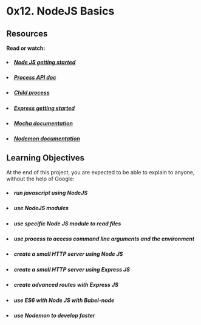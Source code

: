 # 0x12. NodeJS Basics

## Resources

<b>Read or watch:</b>

##### <li>[Node JS getting started]()</li>
##### <li>[Process API doc]()</li>
##### <li>[Child process]()</li>
##### <li>[Express getting started]()</li>
##### <li>[Mocha documentation]()</li>
##### <li>[Nodemon documentation]()</li>

## Learning Objectives

At the end of this project, you are expected to be able to explain to anyone, without the help of Google:

##### <li> run javascript using NodeJS</li>
##### <li> use NodeJS modules</li>
##### <li> use specific Node JS module to read files</li>
##### <li> use process to access command line arguments and the environment</li>
##### <li> create a small HTTP server using Node JS</li>
##### <li> create a small HTTP server using Express JS</li>
##### <li> create advanced routes with Express JS</li>
##### <li> use ES6 with Node JS with Babel-node</li>
##### <li> use Nodemon to develop faster</li>
